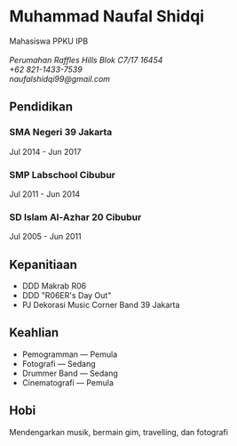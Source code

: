 Muhammad Naufal Shidqi
===========
Mahasiswa PPKU IPB<br><br>
_Perumahan Raffles Hills Blok C7/17 16454_<br>
_+62 821-1433-7539_<br>
_naufalshidqi99@gmail.com_<br>

## Pendidikan
### __SMA Negeri 39 Jakarta__
Jul 2014 - Jun 2017

### __SMP Labschool Cibubur__
Jul 2011 - Jun 2014

### __SD Islam Al-Azhar 20 Cibubur__
Jul 2005 - Jun 2011

## Kepanitiaan
* DDD Makrab R06<br>
* DDD "R06ER's Day Out"<br>
* PJ Dekorasi Music Corner Band 39 Jakarta<br>

## Keahlian
* Pemogramman — Pemula<br>
* Fotografi — Sedang<br>
* Drummer Band — Sedang<br>
* Cinematografi — Pemula<br>

## Hobi
Mendengarkan musik, bermain gim, travelling, dan fotografi
